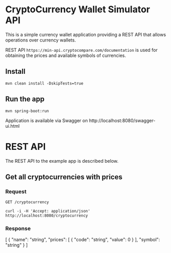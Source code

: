 # CryptoCurrency Wallet Simulator API

This is a simple currency wallet application providing a REST
API that allows operations over currency wallets.

REST API `https://min-api.cryptocompare.com/documentation` is used for obtaining the prices and available symbols of currencies.

## Install

    mvn clean install -DskipTests=true

## Run the app

    mvn spring-boot:run

Application is available via Swagger on http://localhost:8080/swagger-ui.html

# REST API

The REST API to the example app is described below.

## Get all cryptocurrencies with prices

### Request

`GET /cryptocurrency`

    curl -i -H 'Accept: application/json' http://localhost:8080/cryptocurrency

### Response

[
  {
    "name": "string",
    "prices": [
      {
        "code": "string",
        "value": 0
      }
    ],
    "symbol": "string"
  }
]
